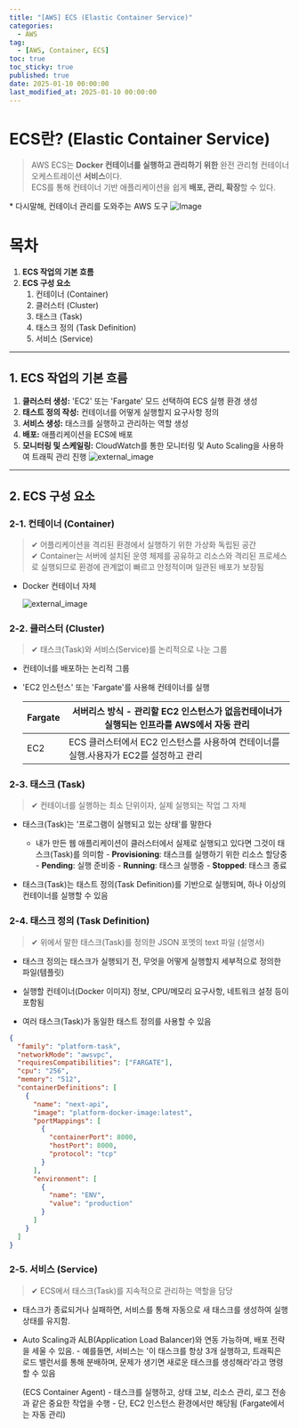 ```yaml
---
title: "[AWS] ECS (Elastic Container Service)"
categories:
  - AWS
tag:
  - [AWS, Container, ECS]
toc: true
toc_sticky: true
published: true
date: 2025-01-10 00:00:00
last_modified_at: 2025-01-10 00:00:00
---
```


# ECS란? (Elastic Container Service)

> AWS ECS는 **Docker 컨테이너를 실행하고 관리하기 위한** 완전 관리형 컨테이너 오케스트레이션 **서비스**이다.<br>
> ECS를 통해 컨테이너 기반 애플리케이션을 쉽게 **배포, 관리, 확장**할 수 있다.

\* 다시말해, 컨테이너 관리를 도와주는 AWS 도구
![Image](https://github.com/user-attachments/assets/c004bfaf-a954-4575-8361-087459605c70)

# 목차

1. **ECS 작업의 기본 흐름**
2. **ECS 구성 요소**
   1. 컨테이너 (Container)
   2. 클러스터 (Cluster)
   3. 태스크 (Task)
   4. 태스크 정의 (Task Definition)
   5. 서비스 (Service)

---

## 1. ECS 작업의 기본 흐름

1. **클러스터 생성:** 'EC2' 또는 'Fargate' 모드 선택하여 ECS 실행 환경 생성
2. **태스트 정의 작성:** 컨테이너를 어떻게 실행할지 요구사항 정의
3. **서비스 생성:** 태스크를 실행하고 관리하는 역할 생성
4. **배포:** 애플리케이션을 ECS에 배포
5. **모니터링 및 스케일링:** CloudWatch를 통한 모니터링 및 Auto Scaling을 사용하여 트래픽 관리 진행
   ![external_image](https://www.officenote.co.kr/api/v1/download/baa4365d-449f-20c5-b799-3a6be73fb011/image.png)

---

## 2. ECS 구성 요소

### 2-1. 컨테이너 (Container)

> ✔ 어플리케이션을 격리된 환경에서 실행하기 위한 가상화 독립된 공간 <br>
> ✔ Container는 서버에 설치된 운영 체제를 공유하고 리소스와 격리된 프로세스로 실행되므로 환경에 관계없이 빠르고 안정적이며 일관된 배포가 보장됨

- Docker 컨테이너 자체

  ![external_image](https://www.officenote.co.kr/api/v1/download/abfb5a19-f51e-513f-5762-ae352bfc9ae9/image.png)

### 2-2. 클러스터 (Cluster)

> ✔ 태스크(Task)와 서비스(Service)를 논리적으로 나눈 그룹

- 컨테이너를 배포하는 논리적 그룹

- 'EC2 인스턴스' 또는 'Fargate'를 사용해 컨테이너를 실행

  | Fargate | 서버리스 방식 - 관리할 EC2 인스턴스가 없음컨테이너가 실행되는 인프라를 AWS에서 자동 관리 |
  | ------- | ---------------------------------------------------------------------------------------- |
  | EC2     | ECS 클러스터에서 EC2 인스턴스를 사용하여 컨테이너를 실행.사용자가 EC2를 설정하고 관리    |

### 2-3. 태스크 (Task)

> ✔ 컨테이너를 실행하는 최소 단위이자, 실제 실행되는 작업 그 자체

- 태스크(Task)는 '프로그램이 실행되고 있는 상태'를 말한다

  - 내가 만든 웹 애플리케이션이 클러스터에서 실제로 실행되고 있다면 그것이 태스크(Task)를 의미함
    \- **Provisioning**: 태스크를 실행하기 위한 리소스 할당중
    \- **Pending**: 실행 준비중
    \- **Running**: 태스크 실행중
    \- **Stopped**: 태스크 종료

- 태스크(Task)는 태스트 정의(Task Definition)를 기반으로 실행되며, 하나 이상의 컨테이너를 실행할 수 있음

### 2-4. 태스크 정의 (Task Definition)

> ✔ 위에서 말한 태스크(Task)를 정의한 JSON 포멧의 text 파일 (설명서)

- 태스크 정의는 태스크가 실행되기 전, 무엇을 어떻게 실행할지 세부적으로 정의한 파일(템플릿)

- 실행할 컨테이너(Docker 이미지) 정보, CPU/메모리 요구사항, 네트워크 설정 등이 포함됨

- 여러 태스크(Task)가 동일한 태스트 정의를 사용할 수 있음

```json
{
  "family": "platform-task",
  "networkMode": "awsvpc",
  "requiresCompatibilities": ["FARGATE"],
  "cpu": "256",
  "memory": "512",
  "containerDefinitions": [
    {
      "name": "next-api",
      "image": "platform-docker-image:latest",
      "portMappings": [
        {
          "containerPort": 8000,
          "hostPort": 8000,
          "protocol": "tcp"
        }
      ],
      "environment": [
        {
          "name": "ENV",
          "value": "production"
        }
      ]
    }
  ]
}
```

### 2-5. 서비스 (Service)

> ✔ ECS에서 태스크(Task)를 지속적으로 관리하는 역할을 담당

- 태스크가 종료되거나 실패하면, 서비스를 통해 자동으로 새 태스크를 생성하여 실행 상태를 유지함.

- Auto Scaling과 ALB(Application Load Balancer)와 연동 가능하며, 배포 전략을 세울 수 있음.
  \- 예를들면, 서비스는 '이 태스크를 항상 3개 실행하고, 트래픽은 로드 밸런서를 통해 분배하며, 문제가 생기면 새로운 태스크를 생성해라'라고 명령할 수 있음

  (ECS Container Agent)
  \- 태스크를 실행하고, 상태 고보, 리소스 관리, 로그 전송과 같은 중요한 작업을 수행
  \- 단, EC2 인스턴스 환경에서만 해당됨 (Fargate에서는 자동 관리)
